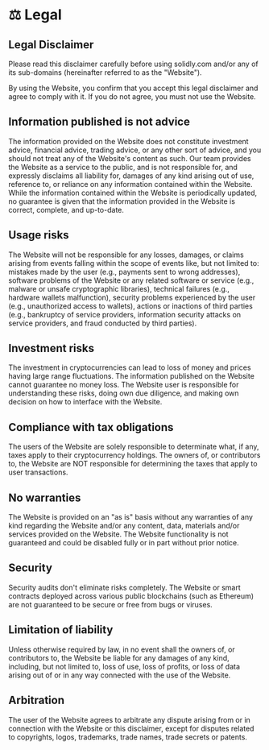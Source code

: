 # ⚖️ Legal

## Legal Disclaimer

Please read this disclaimer carefully before using solidly.com and/or any of its sub-domains (hereinafter referred to as the "Website").

By using the Website, you confirm that you accept this legal disclaimer and agree to comply with it. If you do not agree, you must not use the Website.

## Information published is not advice

The information provided on the Website does not constitute investment advice, financial advice, trading advice, or any other sort of advice, and you should not treat any of the Website's content as such. Our team provides the Website as a service to the public, and is not responsible for, and expressly disclaims all liability for, damages of any kind arising out of use, reference to, or reliance on any information contained within the Website. While the information contained within the Website is periodically updated, no guarantee is given that the information provided in the Website is correct, complete, and up-to-date.

## Usage risks

The Website will not be responsible for any losses, damages, or claims arising from events falling within the scope of events like, but not limited to: mistakes made by the user (e.g., payments sent to wrong addresses), software problems of the Website or any related software or service (e.g., malware or unsafe cryptographic libraries), technical failures (e.g., hardware wallets malfunction), security problems experienced by the user (e.g., unauthorized access to wallets), actions or inactions of third parties (e.g., bankruptcy of service providers, information security attacks on service providers, and fraud conducted by third parties).

## Investment risks

The investment in cryptocurrencies can lead to loss of money and prices having large range fluctuations. The information published on the Website cannot guarantee no money loss. The Website user is responsible for understanding these risks, doing own due diligence, and making own decision on how to interface with the Website.

## Compliance with tax obligations

The users of the Website are solely responsible to determinate what, if any, taxes apply to their cryptocurrency holdings. The owners of, or contributors to, the Website are NOT responsible for determining the taxes that apply to user transactions.

## No warranties

The Website is provided on an "as is" basis without any warranties of any kind regarding the Website and/or any content, data, materials and/or services provided on the Website. The Website functionality is not guaranteed and could be disabled fully or in part without prior notice.

## Security

Security audits don't eliminate risks completely. The Website or smart contracts deployed across various public blockchains (such as Ethereum) are not guaranteed to be secure or free from bugs or viruses.

## Limitation of liability

Unless otherwise required by law, in no event shall the owners of, or contributors to, the Website be liable for any damages of any kind, including, but not limited to, loss of use, loss of profits, or loss of data arising out of or in any way connected with the use of the Website.

## Arbitration

The user of the Website agrees to arbitrate any dispute arising from or in connection with the Website or this disclaimer, except for disputes related to copyrights, logos, trademarks, trade names, trade secrets or patents.
